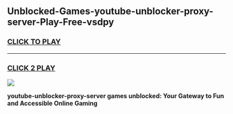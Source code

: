 
## Unblocked-Games-youtube-unblocker-proxy-server-Play-Free-vsdpy
<h3>
<a href="https://premium76.site?title=youtube-unblocker-proxy-server&ref=18A1">CLICK TO PLAY</a></h3>
<hr>

<h3>
<a href="https://premium76.site?title=youtube-unblocker-proxy-server&ref=18A1">CLICK 2 PLAY</a>
  
</h3>

<a href="https://premium76.site?title=youtube-unblocker-proxy-server&ref=18A1"><img src="https://clearcache.store/games.png"></a>


**youtube-unblocker-proxy-server games unblocked: Your Gateway to Fun and Accessible Online Gaming**
